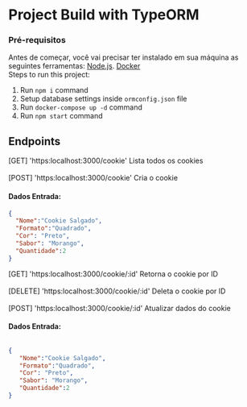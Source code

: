# Project Build with TypeORM

### Pré-requisitos

Antes de começar, você vai precisar ter instalado em sua máquina as seguintes ferramentas:
[Node.js](https://nodejs.org/en/). [Docker](https://www.docker.com/) <br />
Steps to run this project:

1. Run `npm i` command
2. Setup database settings inside `ormconfig.json` file
3. Run `docker-compose up -d` command
4. Run `npm start` command

## Endpoints

[GET] 'https:localhost:3000/cookie' Lista todos os cookies <br />
<br />
[POST] 'https:localhost:3000/cookie' Cria o cookie
 #### Dados Entrada:
  ```json  
{
    "Nome":"Cookie Salgado",
    "Formato":"Quadrado",
    "Cor": "Preto",
    "Sabor": "Morango",
    "Quantidade":2
}
```
[GET] 'https:localhost:3000/cookie/:id' Retorna o cookie por ID<br />
<br />
[DELETE] 'https:localhost:3000/cookie/:id' Deleta o cookie por ID <br />
<br />
[POST] 'https:localhost:3000/cookie/:id' Atualizar dados do cookie<br />
 #### Dados Entrada:
 ```json  
 
{
    "Nome":"Cookie Salgado",
    "Formato":"Quadrado",
    "Cor": "Preto",
    "Sabor": "Morango",
    "Quantidade":2
}
```

